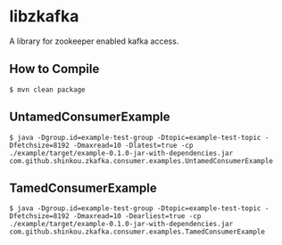 libzkafka
=========
A library for zookeeper enabled kafka access.

How to Compile
--------------
```
$ mvn clean package
```

UntamedConsumerExample
----------------------
```
$ java -Dgroup.id=example-test-group -Dtopic=example-test-topic -Dfetchsize=8192 -Dmaxread=10 -Dlatest=true -cp ./example/target/example-0.1.0-jar-with-dependencies.jar com.github.shinkou.zkafka.consumer.examples.UntamedConsumerExample
```

TamedConsumerExample
--------------------
```
$ java -Dgroup.id=example-test-group -Dtopic=example-test-topic -Dfetchsize=8192 -Dmaxread=10 -Dearliest=true -cp ./example/target/example-0.1.0-jar-with-dependencies.jar com.github.shinkou.zkafka.consumer.examples.TamedConsumerExample
```
